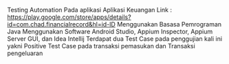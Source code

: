 Testing Automation Pada aplikasi Aplikasi Keuangan 
Link : https://play.google.com/store/apps/details?id=com.chad.financialrecord&hl=id-ID
Menggunakan Basasa Pemrograman Java
Menggunakan Software Android Studio, Appium Inspector, Appium Server GUI, dan Idea Intellij
Terdapat dua Test Case pada penggujian kali ini yakni Positive Test Case pada  transaksi pemasukan dan Transaksi pengeluaran
